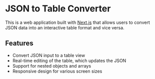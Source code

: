 # JSON to Table Converter

This is a web application built with [Next.js](https://nextjs.org) that allows users to convert JSON data into an interactive table format and vice versa.

## Features

- Convert JSON input to a table view
- Real-time editing of the table, which updates the JSON
- Support for nested objects and arrays
- Responsive design for various screen sizes
